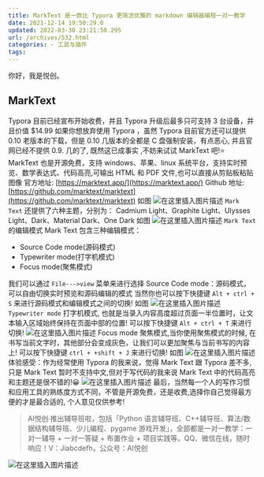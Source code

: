 ```yaml
---
title: MarkText 是一款比 Typora 更简洁优雅的 markdown 编辑器编程一对一教学
date: 2021-12-14 19:50:29.0
updated: 2022-03-30 23:21:50.295
url: /archives/532.html
categories: - 工具与插件
tags: 
---
```




你好，我是悦创。

## MarkText

Typora 目前已经宣布开始收费，并且 Typora 升级后最多只可支持 3 台设备，并且价值 $14.99 如果你想放弃使用 Typora ，虽然 Typora 目前官方还可以提供 0.10 老版本的下载，但是 0.10 几版本的全都是 C 盘强制安装，有点恶心, 并且官网已经不提供 0.9. 几的了, 既然这已成事实 ,不妨来试试 MarkText 吧!⭐️ MarkText 也是开源免费，支持 windows、苹果、linux 系统平台，支持实时预览、数学表达式、代码高亮,可输出 HTML 和 PDF 文件,也可以直接从剪贴板粘贴图像 官方地址: [https://marktext.app/](https://marktext.app/) Github 地址: [https://github.com/marktext/marktext](https://github.com/marktext/marktext) 如图 ![在这里插入图片描述](https://img-blog.csdnimg.cn/0bc6f5bdb20f4bf5935389a871d2c63b.png) `Mark Text` 还提供了六种主题，分别为： Cadmium Light、Graphite Light、Ulysses Light、Dark、Material Dark、One Dark 如图 ![在这里插入图片描述](https://img-blog.csdnimg.cn/332f6e3833d0493fbf5090c01406772e.png) `Mark Text` 的编辑模式 Mark Text 包含三种编辑模式：

*   Source Code mode(源码模式)
*   Typewriter mode(打字机模式)
*   Focus mode(聚焦模式)

我们可以通过 `File--->view` 菜单来进行选择 Source Code mode：源码模式，可以自由切换实时预览和源码编辑的模式 当然你也可以按下快捷键 `Alt + ctrl + S` 来进行源码模式和编辑模式之间的切换! 如图 ![在这里插入图片描述](https://img-blog.csdnimg.cn/0c91c5ad733d441fb7c24655e5814c99.png) `Typewriter mode` 打字机模式, 也就是当录入内容高度超过页面一半位置时，让文本输入区域始终保持在页面中部的位置! 可以按下快捷键 `Alt + ctrl + T` 来进行切换! ![在这里插入图片描述](https://img-blog.csdnimg.cn/b6730214d42d4555ad7e04aaa935c1fc.png) Focus mode 聚焦模式,当你使用聚焦模式的时候, 在书写当前文字时，其他部分会变成灰色，让我们可以更加聚焦与当前书写的内容上! 可以按下快捷键 `ctrl + +shift + J` 来进行切换! 如图 ![在这里插入图片描述](https://img-blog.csdnimg.cn/a8e83839813e4def9fdc45a38308e5ef.png) 体验感受：作为经常使用 Typora 的我来说，觉得 Mark Text 跟 Typora 差不多, 只是 Mark Text 暂时不支持中文,但对于写代码的我来说 Mark Text 中的代码高亮和主题还是很不错的!😀 ![在这里插入图片描述](https://img-blog.csdnimg.cn/572095d073f14bfa8fe1c7739c851936.png) 最后，当然每一个人的写作习惯和应用工具的熟练度方式不同，不管是开源免费，还是收费,选择你自己觉得最方便的才是最合适的, 个人意见仅供参考!

> AI悦创·推出辅导班啦，包括「Python 语言辅导班、C++辅导班、算法/数据结构辅导班、少儿编程、pygame 游戏开发」，全部都是一对一教学：一对一辅导 + 一对一答疑 + 布置作业 + 项目实践等。QQ、微信在线，随时响应！V：Jiabcdefh，公众号：AI悦创

![在这里插入图片描述](https://img-blog.csdnimg.cn/81c7940ffe9b4306a03d7751159db179.png)